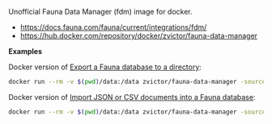 Unofficial Fauna Data Manager (fdm) image for docker.

- https://docs.fauna.com/fauna/current/integrations/fdm/
- https://hub.docker.com/repository/docker/zvictor/fauna-data-manager

**Examples**


Docker version of [Export a Fauna database to a directory](https://docs.fauna.com/fauna/current/integrations/fdm/examples#export):
```bash
docker run --rm -v $(pwd)/data:/data zvictor/fauna-data-manager -source key="${FAUNA_SECRET}" -dest path=/data
```

Docker version of [Import JSON or CSV documents into a Fauna database](https://docs.fauna.com/fauna/current/integrations/fdm/examples#import):
```bash
docker run --rm -v $(pwd)/data:/data zvictor/fauna-data-manager -source path=/data -dest key="${FAUNA_SECRET}"
```
